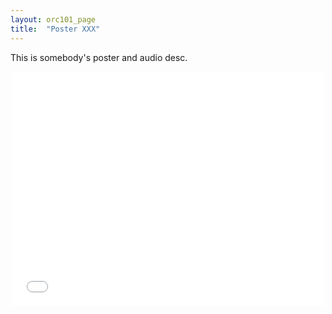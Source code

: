 ```yaml
---
layout: orc101_page
title:  "Poster XXX"
---
```


This is somebody's poster and audio desc.

<p></p>
<div style="text-align:center">
<embed src="/assets/posters/Poster_Salma Salah.pdf" width="500" height="375">
</div>
<p></p>
